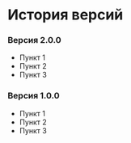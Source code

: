 История версий
======

### Версия 2.0.0
* Пункт 1
* Пункт 2
* Пункт 3

### Версия 1.0.0
* Пункт 1
* Пункт 2
* Пункт 3
